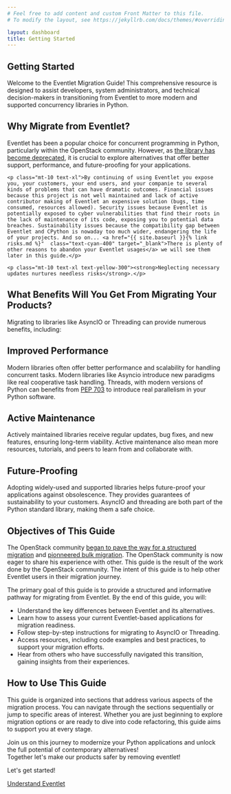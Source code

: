 ```yaml
---
# Feel free to add content and custom Front Matter to this file.
# To modify the layout, see https://jekyllrb.com/docs/themes/#overriding-theme-defaults

layout: dashboard
title: Getting Started
---
```

<section>
    <h1 class="text-4xl font-bold">Getting Started</h1>
    <p class="mt-10 text-xl">Welcome to the Eventlet Migration Guide! This comprehensive resource is designed to assist developers, system administrators, and technical decision-makers in transitioning from Eventlet to more modern and supported concurrency libraries in Python.</p>
</section>

<section>
    <h2 class="mt-10 text-3xl font-bold">Why Migrate from Eventlet?</h2>
    <p class="mt-10 text-xl">Eventlet has been a popular choice for concurrent programming in Python, particularly within the OpenStack community. However, as <a href="https://github.com/eventlet/eventlet/issues/972" class="text-cyan-400" target="_blank">the library has become deprecated</a>, it is crucial to explore alternatives that offer better support, performance, and future-proofing for your applications.</p>

    <p class="mt-10 text-xl">By continuing of using Eventlet you expose you, your customers, your end users, and your companie to several kinds of problems that can have dramatic outcomes. Financial issues because this project is not well maintained and lack of active contributor making of Eventlet an expensive solution (bugs, time consumed, resources allowed). Security issues because Eventlet is potentially exposed to cyber vulnerabilities that find their roots in the lack of maintenance of its code, exposing you to potential data breaches. Sustainability issues because the compatibility gap between Eventlet and CPython is nowaday too much wider, endangering the life of your projects. And so on... <a href="{{ site.baseurl }}{% link risks.md %}"  class="text-cyan-400" target="_blank">There is plenty of other reasons to abandon your Eventlet usages</a> we will see them later in this guide.</p>

    <p class="mt-10 text-xl text-yellow-300"><strong>Neglecting necessary updates nurtures needless risks</strong>.</p>
</section>
<section>
    <h2 class="mt-10 text-3xl font-bold">What Benefits Will You Get From Migrating Your Products?</h2>
    <p class="mt-10 text-xl">Migrating to libraries like AsyncIO or Threading can provide numerous benefits, including:</p>
    <div class="grid md:grid-cols-3 gap-6 py-4">
        <div class="bg-gray-900 p-6 rounded-lg shadow">
            <h2 class="text-2xl font-bold">Improved Performance</h2>
            <p class="mt-10 text-xl">Modern libraries often offer better performance and scalability for handling concurrent tasks. Modern libraries like Asyncio introduce new paradigms like real cooperative task handling. Threads, with modern versions of Python can benefits from <a href="https://peps.python.org/pep-0703/" class="text-cyan-400" target="_blank">PEP 703</a> to introduce real parallelism in your Python software.</p>
        </div>
        <div class="bg-gray-900 p-6 rounded-lg shadow">
            <h2 class="text-2xl font-bold">Active Maintenance</h2>
            <p class="mt-10 text-xl">Actively maintained libraries receive regular updates, bug fixes, and new features, ensuring long-term viability. Active maintenance also mean more resources, tutorials, and peers to learn from and collaborate with.</p>
        </div>
        <div class="bg-gray-900 p-6 rounded-lg shadow">
            <h2 class="text-2xl font-bold">Future-Proofing</h2>
            <p class="mt-10 text-xl">Adopting widely-used and supported libraries helps future-proof your applications against obsolescence. They provides guarantees of sustainability to your customers. AsyncIO and threading are both part of the Python standard library, making them a safe choice.</p>
        </div>
    </div>
</section>

<section>
    <h2 class="mt-10 text-3xl font-bold">Objectives of This Guide</h2>
    <p class="mt-10 text-xl">The OpenStack community <a href="https://review.opendev.org/c/openstack/governance/+/902585" target="_blank" class="text-cyan-400" >began to pave the way for a structured migration</a> and <a href="https://review.opendev.org/q/prefixtopic:%22eventlet-removal%22" target="_blank" class="text-cyan-400">pionneered bulk migration</a>. The OpenStack community is now eager to share his experience with other. This guide is the result of the work done by the OpenStack community. The intent of this guide is to help other Eventlet users in their migration journey.</p>
    <p class="mt-10 text-xl">The primary goal of this guide is to provide a structured and informative pathway for migrating from Eventlet. By the end of this guide, you will:</p>
    <ul class="mt-10 text-xl">
        <li class="mt-5 text-xl"><i class="fas fa-check-square text-teal-300 mr-2"></i>Understand the key differences between Eventlet and its alternatives.</li>
        <li class="mt-5 text-xl"><i class="fas fa-check-square text-teal-300 mr-2"></i>Learn how to assess your current Eventlet-based applications for migration readiness.</li>
        <li class="mt-5 text-xl"><i class="fas fa-check-square text-teal-300 mr-2"></i>Follow step-by-step instructions for migrating to AsyncIO or Threading.</li>
        <li class="mt-5 text-xl"><i class="fas fa-check-square text-teal-300 mr-2"></i>Access resources, including code examples and best practices, to support your migration efforts.</li>
        <li class="mt-5 text-xl"><i class="fas fa-check-square text-teal-300 mr-2"></i>Hear from others who have successfully navigated this transition, gaining insights from their experiences.</li>
    </ul>
</section>

<section>
    <h2 class="mt-10 text-3xl font-bold">How to Use This Guide</h2>
    <p class="mt-10 text-xl">This guide is organized into sections that address various aspects of the migration process. You can navigate through the sections sequentially or jump to specific areas of interest. Whether you are just beginning to explore migration options or are ready to dive into code refactoring, this guide aims to support you at every stage.</p>
    <p class="mt-10 text-xl">Join us on this journey to modernize your Python applications and unlock the full potential of contemporary alternatives!<br>Together let's make our products safer by removing eventlet!</p>
    <p class="mt-10 text-xl">Let's get started!</p>
</section>

<div class="mt-10 text-right">
    <a href="{{ site.baseurl }}{% link eventlet.md %}" class="inline-block bg-gradient-to-r from-cyan-400 to-blue-600 text-gray-900 font-semibold py-3 px-8 rounded hover:scale-105 transition-transform">Understand Eventlet<i class="fas fa-arrow-right ml-2"></i></a>
</div>
